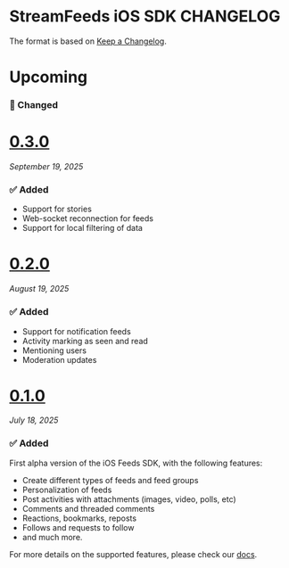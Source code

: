 # StreamFeeds iOS SDK CHANGELOG

The format is based on [Keep a Changelog](https://keepachangelog.com/en/1.0.0/).

# Upcoming

### 🔄 Changed

# [0.3.0](https://github.com/GetStream/stream-feeds-swift/releases/tag/0.3.0)
_September 19, 2025_

### ✅ Added
- Support for stories
- Web-socket reconnection for feeds
- Support for local filtering of data

# [0.2.0](https://github.com/GetStream/stream-feeds-swift/releases/tag/0.2.0)
_August 19, 2025_

### ✅ Added
- Support for notification feeds
- Activity marking as seen and read
- Mentioning users
- Moderation updates

# [0.1.0](https://github.com/GetStream/stream-feeds-swift/releases/tag/0.1.0)
_July 18, 2025_

### ✅ Added

First alpha version of the iOS Feeds SDK, with the following features:
- Create different types of feeds and feed groups
- Personalization of feeds
- Post activities with attachments (images, video, polls, etc)
- Comments and threaded comments
- Reactions, bookmarks, reposts
- Follows and requests to follow
- and much more.

For more details on the supported features, please check our [docs](https://getstream.io/activity-feeds/docs/ios/).
